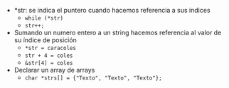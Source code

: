- *str: se indica el puntero cuando hacemos referencia a sus índices 
    - `while (*str)` 
    - `str++;` 
- Sumando un numero entero a un string hacemos referencia al valor de su índice de posición 
    - `*str = caracoles` 
    - `str + 4 = coles` 
    - `&str[4] = coles` 
- Declarar un array de arrays 
    - `char *strs[] = {"Texto", "Texto", "Texto"};`